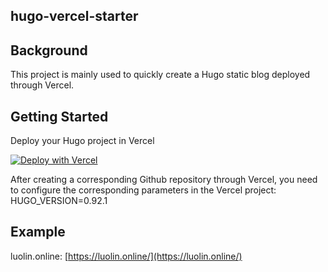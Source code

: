 ## hugo-vercel-starter

## Background

This project is mainly used to quickly create a Hugo static blog deployed through Vercel.

## Getting Started

Deploy your Hugo project in Vercel

[![Deploy with Vercel](https://vercel.com/button)](https%3A%2F%2Fgithub.com%2Fluolin-cn%2Fhugo-vercel-starter%26env%3DHUGO_VERSION%26envDescription%3DHUGO_VERSION%20%E9%9C%80%E8%A6%81%E8%AE%BE%E7%BD%AE%E4%B8%BA%200.92.1)

After creating a corresponding Github repository through Vercel, you need to configure the corresponding parameters in the Vercel project: HUGO_VERSION=0.92.1

## Example

luolin.online: [https://luolin.online/](https://luolin.online/)
